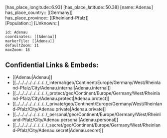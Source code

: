 ﻿---
location: [50.38,6.93] 
mapzoom: [7,12] 
mapmarker: city 
type: City
tags:
- geo/City


SpocWebEntityId: 28671
isDeleted: false
confidential: public

---
[has_place_longitude::6.93] 
[has_place_latitude::50.38] 
[name::Adenau] 
has_place_country:: [[Germany]]  
has_place_province:: [[Rheinland-Pfalz]]  
[Population::] 
[Unknown::] 


```leaflet
id: Adenau
coordinates: [[Adenau]] 
markerFile: [[Adenau]] 
defaultZoom: 11 
maxZoom: 18
```


## Confidential Links & Embeds: 
- [[Adenau|Adenau]]  
- [[../../../../../../../../_internal/geo/Continent/Europe/Germany/West/Rheinland-Pfalz/City/Adenau.internal|Adenau.internal]] 
- [[../../../../../../../../_protect/geo/Continent/Europe/Germany/West/Rheinland-Pfalz/City/Adenau.protect|Adenau.protect]] 
- [[../../../../../../../../_private/geo/Continent/Europe/Germany/West/Rheinland-Pfalz/City/Adenau.private|Adenau.private]] 
- [[../../../../../../../../_personal/geo/Continent/Europe/Germany/West/Rheinland-Pfalz/City/Adenau.personal|Adenau.personal]] 
- [[../../../../../../../../_secret/geo/Continent/Europe/Germany/West/Rheinland-Pfalz/City/Adenau.secret|Adenau.secret]] 
